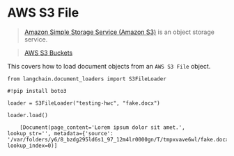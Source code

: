 AWS S3 File
===========

> [Amazon Simple Storage Service (Amazon S3)](https://docs.aws.amazon.com/AmazonS3/latest/userguide/using-folders.html) is an object storage service.

> [AWS S3 Buckets](https://docs.aws.amazon.com/AmazonS3/latest/userguide/UsingBucket.html)

This covers how to load document objects from an `AWS S3 File` object.

    from langchain.document_loaders import S3FileLoader

    #!pip install boto3

    loader = S3FileLoader("testing-hwc", "fake.docx")

    loader.load()

        [Document(page_content='Lorem ipsum dolor sit amet.', lookup_str='', metadata={'source': '/var/folders/y6/8_bzdg295ld6s1_97_12m4lr0000gn/T/tmpxvave6wl/fake.docx'}, lookup_index=0)]